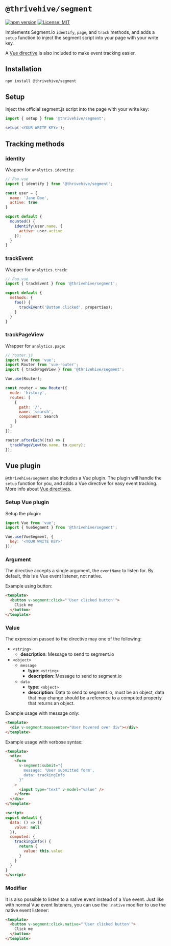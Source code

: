 # `@thrivehive/segment`

[![npm version](https://badge.fury.io/js/%40thrivehive%2Fsegment.svg)](https://badge.fury.io/js/%40thrivehive%2Fsegment)
[![License: MIT](https://img.shields.io/badge/License-MIT-blue.svg)](https://opensource.org/licenses/MIT)

Implements Segment.io `identify`, `page`, and `track` methods, and adds a `setup` function to inject the segment script into your page with your write key.

A [Vue directive](#vue-directive) is also included to make event tracking easier.

## Installation

```bash
npm install @thrivehive/segment
```

## Setup

Inject the official segment.js script into the page with your write key: 

```js
import { setup } from '@thrivehive/segment';

setup('<YOUR WRITE KEY>');
```

## Tracking methods

### identity

Wrapper for `analytics.identity`:

```js
// Foo.vue
import { identify } from '@thrivehive/segment';

const user = {
  name: 'Jane Doe',
  active: true
}

export default {
  mounted() {
    identify(user.name, {
      active: user.active
    });
  }
}
```

### trackEvent

Wrapper for `analytics.track`:

```js
// Foo.vue
import { trackEvent } from '@thrivehive/segment';

export default {
  methods: {
    foo() {
      trackEvent('Button clicked', properties);
    }
  }
}
```

### trackPageView

Wrapper for `analytics.page`:

```js
// router.js
import Vue from 'vue';
import Router from 'vue-router';
import { trackPageView } from '@thrivehive/segment';

Vue.use(Router);

const router = new Router({
  mode: 'history',
  routes: [
    {
      path: '/',
      name: 'search',
      component: Search
    }
  ]
});

router.afterEach((to) => {
  trackPageView(to.name, to.query);
});

```

## Vue plugin

`@thrivehive/segment` also includes a Vue plugin. The plugin will handle the `setup` function for you, and adds a Vue directive for easy event tracking. More info about [Vue directives](https://vuejs.org/v2/guide/custom-directive.html).

### Setup Vue plugin

Setup the plugin:

```js
import Vue from 'vue';
import { VueSegment } from '@thrivehive/segment';

Vue.use(VueSegment, {
  key: '<YOUR WRITE KEY>'
});
```

### Argument

The directive accepts a single argument, the `eventName` to listen for. By default, this is a Vue event listener, not native.

Example using button:

```html
<template>
  <button v-segment:click="'User clicked button'">
    Click me
  </button>
</template>
```

### Value

The expression passed to the directive may one of the following:

- `<string>`
  - **description**: Message to send to segment.io
- `<object>`
  - `message`
    - **type**: `<string>`
    - **description**: Message to send to segment.io
  - `data`
    - **type**: `<object>`
    - **description**: Data to send to segment.io, must be an object, data that may change should be a reference to a computed property that returns an object.

Example usage with message only:

```html
<template>
  <div v-segment:mouseenter="User hovered over div"></div>
</template>
```

Example usage with verbose syntax:

```html
<template>
  <div>
    <form
      v-segment:submit="{
        message: 'User submitted form',
        data: trackingInfo
      }"
    >
      <input type="text" v-model="value" />
    </form>
  </div>
</template>

<script>
export default {
  data: () => ({
    value: null
  }),
  computed: {
    trackingInfo() {
      return {
        value: this.value
      }
    }
  }
}
</script>
```

### Modifier

It is also possible to listen to a native event instead of a Vue event. Just like with normal Vue event listeners, you can use the `.native` modifier to use the native event listener:

```html
<template>
  <button v-segment:click.native="'User clicked button'">
    Click me
  </button>
</template>
```
